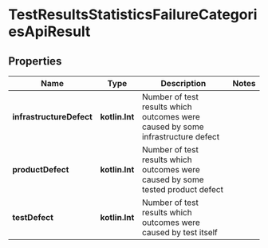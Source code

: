 
# TestResultsStatisticsFailureCategoriesApiResult

## Properties
| Name | Type | Description | Notes |
| ------------ | ------------- | ------------- | ------------- |
| **infrastructureDefect** | **kotlin.Int** | Number of test results which outcomes were caused by some infrastructure defect |  |
| **productDefect** | **kotlin.Int** | Number of test results which outcomes were caused by some tested product defect |  |
| **testDefect** | **kotlin.Int** | Number of test results which outcomes were caused by test itself |  |



